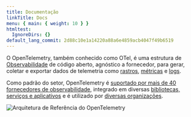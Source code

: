 ```yaml
---
title: Documentação
linkTitle: Docs
menu: { main: { weight: 10 } }
htmltest:
  IgnoreDirs: {}
default_lang_commit: 2d88c10e1a14220a88a6e4859acb4047f49b6519
---
```


O OpenTelemetry, também conhecido como OTel, é uma estrutura de
[Observabilidade](concepts/observability-primer/#what-is-observability) de
código aberto, agnóstico a fornecedor, para gerar, coletar e exportar dados de
telemetria como [rastros](concepts/signals/traces/),
[métricas](concepts/signals/metrics/) e [logs](concepts/signals/logs/).

Como padrão do setor, OpenTelemetry é
[suportado por mais de 40 fornecedores de observabilidade](/ecosystem/vendors/),
integrado em diversas
[bibliotecas, serviços e aplicativos](/ecosystem/integrations/) e é utilizado
por [diversas organizações](/ecosystem/adopters/).

![Arquitetura de Referência do OpenTelemetry](/img/otel-diagram.svg)
